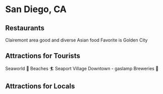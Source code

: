 # San Diego, CA

## Restaurants
Clairemont area good and diverse Asian food
Favorite is Golden City

## Attractions for Tourists
Seaworld :ocean:
Beaches :surfer:
Seaport Village
Downtown - gaslamp
Breweries :beer:

## Attractions for Locals
